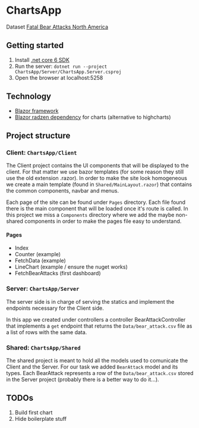# ChartsApp

Dataset [Fatal Bear Attacks North America](https://www.kaggle.com/datasets/danela/fatal-bear-attacks-north-america?resource=download)

## Getting started

1. Install [.net core 6 SDK](https://dotnet.microsoft.com/en-us/download/dotnet/6.0)
2. Run the server: `dotnet run --project ChartsApp/Server/ChartsApp.Server.csproj`
3. Open the browser at localhost:5258

## Technology

- [Blazor framework](https://dotnet.microsoft.com/en-us/apps/aspnet/web-apps/blazor)
- [Blazor radzen dependency](https://blazor.radzen.com/docs/guides/components/chart.html?q=line%20chart) for charts (alternative to highcharts)

## Project structure

### Client: `ChartsApp/Client`

The Client project contains the UI components that will be displayed to the client. For that matter we use bazor templates (for some reason they still use the old extension .razor).
In order to make the site look homogeneous we create a main template (found in `Shared/MainLayout.razor`) that contains the common components, navbar and menus.

Each page of the site can be found under `Pages` directory. Each file found there is the main component that will be loaded once it's route is called. In this project we miss a `Components` directory where we add the maybe non-shared components in order to make the pages file easy to understand.

#### Pages

- Index
- Counter (example)
- FetchData (example)
- LineChart (example / ensure the nuget works)
- FetchBearAttacks (first dashboard)

### Server: `ChartsApp/Server`

The server side is in charge of serving the statics and implement the endpoints necessary for the Client side.

In this app we created under controllers a controller BearAttackController that implements a `get` endpoint that returns the `Data/bear_attack.csv` file as a list of rows with the same data.

### Shared: `ChartsApp/Shared`

The shared project is meant to hold all the models used to comunicate the Client and the Server. For our task we added `BearAttack` model and its types. Each BearAttack represents a row of the `Data/bear_attack.csv` stored in the Server project (probably there is a better way to do it...).

## TODOs

1. Build first chart
2. Hide boilerplate stuff
